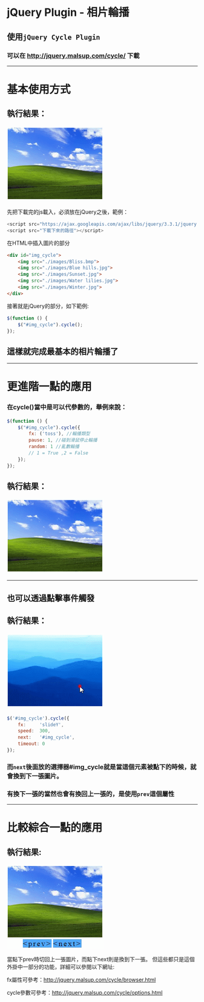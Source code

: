 # jQuery Plugin - 相片輪播

## 使用`jQuery Cycle Plugin`
### 可以在 http://jquery.malsup.com/cycle/ 下載
<hr>

# 基本使用方式
## 執行結果：
![執行結果1](images/cycle1.gif)

先把下載完的js載入，必須放在jQuery之後，範例：
```javascript
<script src="https://ajax.googleapis.com/ajax/libs/jquery/3.3.1/jquery.min.js"></script>
<script src="下載下來的路徑"></script>
```

在HTML中插入圖片的部分
```html
<div id="img_cycle">
    <img src="./images/Bliss.bmp">
    <img src="./images/Blue hills.jpg">
    <img src="./images/Sunset.jpg">
    <img src="./images/Water lilies.jpg">
    <img src="./images/Winter.jpg">
</div>
```
接著就是jQuery的部分，如下範例:
```javascript
$(function () {
    $("#img_cycle").cycle();
});
```
## 這樣就完成最基本的相片輪播了
<hr>

# 更進階一點的應用
### 在cycle()當中是可以代參數的，舉例來說：
```javascript
$(function () {
    $("#img_cycle").cycle({
        fx: ('toss'), //輪播類型
        pause: 1, //碰到滑鼠停止輪播
        random: 1 //亂數輪播
        // 1 = True ,2 = False
    });
});
```
## 執行結果：
![執行結果2](images/cycle2.gif)
<hr>

## 也可以透過點擊事件觸發
## 執行結果：
![執行結果3](images/cycle3.gif)

```javascript
$('#img_cycle').cycle({ 
    fx:     'slideY', 
    speed:  300, 
    next:   '#img_cycle', 
    timeout: 0 
});
```
### 而`next`後面放的選擇器#img_cycle就是當這個元素被點下的時候，就會換到下一張圖片。
### 有換下一張的當然也會有換回上一張的，是使用`prev`這個屬性
<hr>

# 比較綜合一點的應用
## 執行結果:
![執行結果4](images/cycle4.gif)

當點下prev時切回上一張圖片，而點下next則是換到下一張。
但這些都只是這個外掛中一部分的功能，詳細可以參閱以下網址:

fx屬性可參考：http://jquery.malsup.com/cycle/browser.html

cycle參數可參考：http://jquery.malsup.com/cycle/options.html